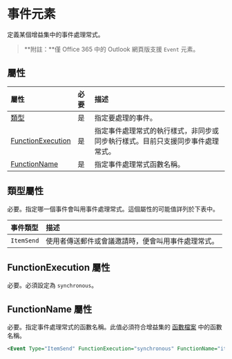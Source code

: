 # <a name="event-element"></a>事件元素
定義某個增益集中的事件處理常式。

> **附註：**僅 Office 365 中的 Outlook 網頁版支援 `Event` 元素。

## <a name="attributes"></a>屬性

|  屬性  |  必要  |  描述  |
|:-----|:-----|:-----|
|  [類型](#type-attribute)  |  是  | 指定要處理的事件。 |
|  [FunctionExecution](#functionexecution-attribute)  |  是  | 指定事件處理常式的執行樣式，非同步或同步執行樣式。目前只支援同步事件處理常式。 |
|  [FunctionName](#functionname-attribute)  |  是  | 指定事件處理常式函數名稱。 |

## <a name="type-attribute"></a>類型屬性
必要。指定哪一個事件會叫用事件處理常式。這個屬性的可能值詳列於下表中。

|  事件類型  |  描述  |
|:-----|:-----|
|  `ItemSend`  |  使用者傳送郵件或會議邀請時，便會叫用事件處理常式。  |

## <a name="functionexecution-attribute"></a>FunctionExecution 屬性
必要。必須設定為 `synchronous`。

## <a name="functionname-attribute"></a>FunctionName 屬性
必要。指定事件處理常式的函數名稱。此值必須符合增益集的 [函數檔案](./functionfile.md) 中的函數名稱。

```xml
<Event Type="ItemSend" FunctionExecution="synchronous" FunctionName="itemSendHandler" /> 
```
